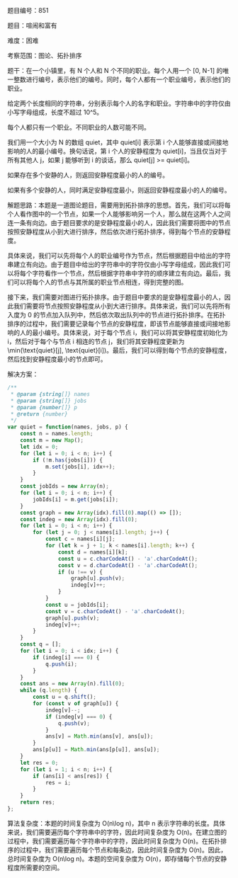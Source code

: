 题目编号：851

题目：喧闹和富有

难度：困难

考察范围：图论、拓扑排序

题干：在一个小镇里，有 N 个人和 N 个不同的职业。每个人用一个 [0, N-1] 的唯一整数进行编号，表示他们的编号。同时，每个人都有一个职业编号，表示他们的职业。

给定两个长度相同的字符串，分别表示每个人的名字和职业。字符串中的字符仅由小写字母组成，长度不超过 10^5。

每个人都只有一个职业。不同职业的人数可能不同。

我们用一个大小为 N 的数组 quiet，其中 quiet[i] 表示第 i 个人能够直接或间接地影响的人的最小编号。换句话说，第 i 个人的安静程度为 quiet[i]，当且仅当对于所有其他人 j，如果 j 能够听到 i 的谈话，那么 quiet[j] >= quiet[i]。

如果存在多个安静的人，则返回安静程度最小的人的编号。

如果有多个安静的人，同时满足安静程度最小，则返回安静程度最小的人的编号。

解题思路：本题是一道图论题目，需要用到拓扑排序的思想。首先，我们可以将每个人看作图中的一个节点，如果一个人能够影响另一个人，那么就在这两个人之间连一条有向边。由于题目要求的是安静程度最小的人，因此我们需要将图中的节点按照安静程度从小到大进行排序，然后依次进行拓扑排序，得到每个节点的安静程度。

具体来说，我们可以先将每个人的职业编号作为节点，然后根据题目中给出的字符串建立有向边。由于题目中给出的字符串中的字符仅由小写字母组成，因此我们可以将每个字符看作一个节点，然后根据字符串中字符的顺序建立有向边。最后，我们可以将每个人的节点与其所属的职业节点相连，得到完整的图。

接下来，我们需要对图进行拓扑排序。由于题目中要求的是安静程度最小的人，因此我们需要将节点按照安静程度从小到大进行排序。具体来说，我们可以先将所有入度为 0 的节点加入队列中，然后依次取出队列中的节点进行拓扑排序。在拓扑排序的过程中，我们需要记录每个节点的安静程度，即该节点能够直接或间接地影响的人的最小编号。具体来说，对于每个节点 i，我们可以将其安静程度初始化为 i，然后对于每个与节点 i 相连的节点 j，我们将其安静程度更新为 \min(\text{quiet}[j], \text{quiet}[i])。最后，我们可以得到每个节点的安静程度，然后找到安静程度最小的节点即可。

解决方案：

```javascript
/**
 * @param {string[]} names
 * @param {string[]} jobs
 * @param {number[]} p
 * @return {number}
 */
var quiet = function(names, jobs, p) {
    const n = names.length;
    const m = new Map();
    let idx = 0;
    for (let i = 0; i < n; i++) {
        if (!m.has(jobs[i])) {
            m.set(jobs[i], idx++);
        }
    }
    const jobIds = new Array(n);
    for (let i = 0; i < n; i++) {
        jobIds[i] = m.get(jobs[i]);
    }
    const graph = new Array(idx).fill(0).map(() => []);
    const indeg = new Array(idx).fill(0);
    for (let i = 0; i < n; i++) {
        for (let j = 0; j < names[i].length; j++) {
            const c = names[i][j];
            for (let k = j + 1; k < names[i].length; k++) {
                const d = names[i][k];
                const u = c.charCodeAt() - 'a'.charCodeAt();
                const v = d.charCodeAt() - 'a'.charCodeAt();
                if (u !== v) {
                    graph[u].push(v);
                    indeg[v]++;
                }
            }
            const u = jobIds[i];
            const v = c.charCodeAt() - 'a'.charCodeAt();
            graph[u].push(v);
            indeg[v]++;
        }
    }
    const q = [];
    for (let i = 0; i < idx; i++) {
        if (indeg[i] === 0) {
            q.push(i);
        }
    }
    const ans = new Array(n).fill(0);
    while (q.length) {
        const u = q.shift();
        for (const v of graph[u]) {
            indeg[v]--;
            if (indeg[v] === 0) {
                q.push(v);
            }
            ans[v] = Math.min(ans[v], ans[u]);
        }
        ans[p[u]] = Math.min(ans[p[u]], ans[u]);
    }
    let res = 0;
    for (let i = 1; i < n; i++) {
        if (ans[i] < ans[res]) {
            res = i;
        }
    }
    return res;
};
```

算法复杂度：本题的时间复杂度为 O(n\log n)，其中 n 表示字符串的长度。具体来说，我们需要遍历每个字符串中的字符，因此时间复杂度为 O(n)。在建立图的过程中，我们需要遍历每个字符串中的字符，因此时间复杂度为 O(n)。在拓扑排序的过程中，我们需要遍历每个节点和每条边，因此时间复杂度为 O(n)。因此，总时间复杂度为 O(n\log n)。本题的空间复杂度为 O(n)，即存储每个节点的安静程度所需要的空间。